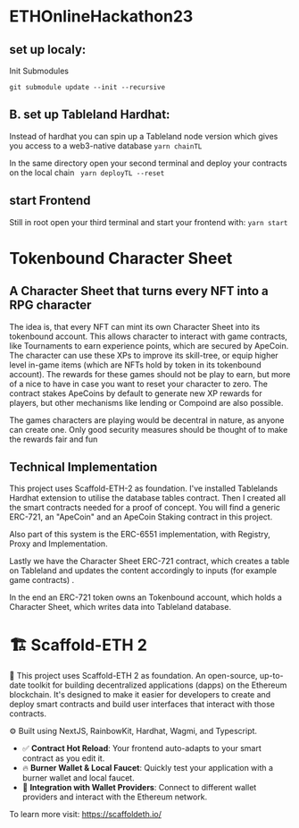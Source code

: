# ETHOnlineHackathon23

## set up localy:

Init Submodules

```git submodule update --init --recursive```


## B. set up Tableland Hardhat:

Instead of hardhat you can spin up a Tableland node version which gives you access to a web3-native database
``` yarn chainTL ```

In the same directory open your second terminal and deploy your contracts on the local chain
``` yarn deployTL --reset```

## start Frontend
Still in root open your third terminal and start your frontend with: 
``` yarn start ```



# Tokenbound Character Sheet

## A Character Sheet that turns every NFT into a RPG character

The idea is, that every NFT can mint its own Character Sheet into its tokenbound account. This allows character to interact with game contracts, like Tournaments to earn experience points, which are secured by ApeCoin. The character can use these XPs to improve its skill-tree, or equip higher level in-game items (which are NFTs hold by token in its tokenbound account).
The rewards for these games should not be play to earn, but more of a nice to have in case you want to reset your character to zero. The contract stakes ApeCoins by default to generate new XP rewards for players, but other mechanisms like lending or Compoind are also possible.

The games characters are playing would be decentral in nature, as anyone can create one. Only good security measures should be thought of to make the rewards fair and fun


## Technical Implementation

 This project uses Scaffold-ETH-2 as foundation. I've installed Tablelands Hardhat extension to utilise the database tables contract. Then I created all the smart contracts needed for a proof of concept. You will find a generic ERC-721, an "ApeCoin" and an ApeCoin Staking contract in this project. 

Also part of this system is the ERC-6551 implementation, with Registry, Proxy and Implementation.

Lastly we have the Character Sheet ERC-721 contract, which creates a table on Tableland and updates the content accordingly to inputs (for example game contracts) .

In the end an ERC-721 token owns an Tokenbound account, which holds a Character Sheet, which writes data into Tableland database.


# 🏗 Scaffold-ETH 2

🧪 This project uses Scaffold-ETH 2 as foundation. An open-source, up-to-date toolkit for building decentralized applications (dapps) on the Ethereum blockchain. It's designed to make it easier for developers to create and deploy smart contracts and build user interfaces that interact with those contracts.

⚙️ Built using NextJS, RainbowKit, Hardhat, Wagmi, and Typescript.

- ✅ **Contract Hot Reload**: Your frontend auto-adapts to your smart contract as you edit it.
- 🔥 **Burner Wallet & Local Faucet**: Quickly test your application with a burner wallet and local faucet.
- 🔐 **Integration with Wallet Providers**: Connect to different wallet providers and interact with the Ethereum network.

To learn more visit: https://scaffoldeth.io/